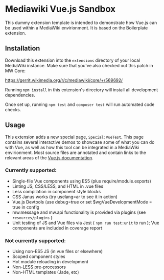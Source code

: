 # Mediawiki Vue.js Sandbox

This dummy extension template is intended to demonstrate how Vue.js can be
used within a MediaWiki envirionment. It is based on the Boilerplate
extension.

## Installation

Download this extension into the `extensions` directory of your local
MediaWiki instance. Make sure that you've also checked out this patch in MW
Core:

https://gerrit.wikimedia.org/r/c/mediawiki/core/+/569692/

Running `npm install` in this extension's directory will install all
development dependencies.

Once set up, running `npm test` and `composer test` will run automated code checks.

## Usage

This extension adds a new special page, `Special:VueTest`. This page contains
several interactive demos to showcase some of what you can do with Vue, as well as
how this tool can be integrated in a MediaWiki envirionment. Most source
files are annotated and contain links to the relevant areas of the [Vue.js documentation][1].

### Currently supported:

* Single-file Vue components using ES5 (plus require/module.exports)
* Linting JS, CSS/LESS, and HTML in .vue files
* Less compilation in component style blocks
* CSS Janus works (try uselang=ar to see it in action)
* Vue.js Devtools (use debug=true or set $wgVueDevelopmentMode = true in config
* mw.message and mw.api functionality is provided via plugins (see `resources/plugins` )
* Unit testing of JS and Vue files via Jest ( `npm run test:unit` to run ); Vue components are
  included in coverage report

### Not currently supported:

* Using non-ES5 JS (in vue files or elsewhere)
* Scoped component styles
* Hot module reloading in development
* Non-LESS pre-processors
* Non-HTML templates (Jade, etc)

[1]: https://vuejs.org/v2/guide/

